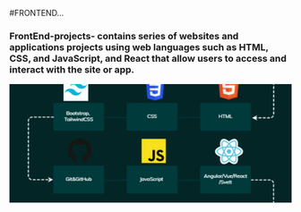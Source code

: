 #FRONTEND...
### FrontEnd-projects- contains series of  websites and applications projects using web languages such as HTML, CSS, and JavaScript, and React  that allow users to access and interact with the site or app.

![Frontend](frontends.jpeg)